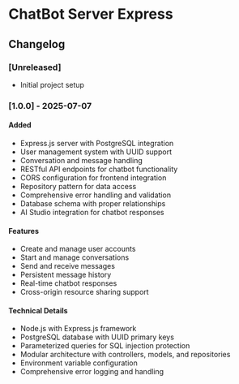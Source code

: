 # ChatBot Server Express

## Changelog

### [Unreleased]
- Initial project setup

### [1.0.0] - 2025-07-07
#### Added
- Express.js server with PostgreSQL integration
- User management system with UUID support
- Conversation and message handling
- RESTful API endpoints for chatbot functionality
- CORS configuration for frontend integration
- Repository pattern for data access
- Comprehensive error handling and validation
- Database schema with proper relationships
- AI Studio integration for chatbot responses

#### Features
- Create and manage user accounts
- Start and manage conversations
- Send and receive messages
- Persistent message history
- Real-time chatbot responses
- Cross-origin resource sharing support

#### Technical Details
- Node.js with Express.js framework
- PostgreSQL database with UUID primary keys
- Parameterized queries for SQL injection protection
- Modular architecture with controllers, models, and repositories
- Environment variable configuration
- Comprehensive error logging and handling
